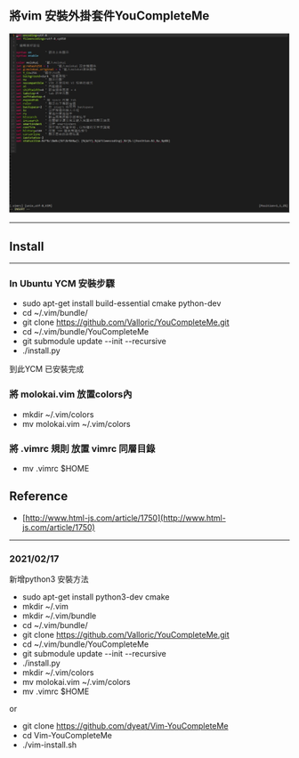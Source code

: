 ## **將vim 安裝外掛套件YouCompleteMe**

![1](https://raw.githubusercontent.com/dyeat/Vim-YouCompleteMe/master/sample.jpg)

---

## **Install**

---
### **In Ubuntu YCM 安裝步驟**

- sudo apt-get install build-essential cmake python-dev
- cd ~/.vim/bundle/
- git clone https://github.com/Valloric/YouCompleteMe.git
- cd ~/.vim/bundle/YouCompleteMe
- git submodule update --init --recursive
- ./install.py

到此YCM 已安裝完成

### **將 molokai.vim 放置colors內**

- mkdir ~/.vim/colors
- mv molokai.vim ~/.vim/colors


### **將 .vimrc 規則 放置 vimrc 同層目錄**
- mv .vimrc $HOME

## **Reference**

- [http://www.html-js.com/article/1750](http://www.html-js.com/article/1750)

---

### 2021/02/17

新增python3 安裝方法

- sudo apt-get install python3-dev cmake
- mkdir ~/.vim
- mkdir ~/.vim/bundle
- cd ~/.vim/bundle/
- git clone https://github.com/Valloric/YouCompleteMe.git
- cd ~/.vim/bundle/YouCompleteMe
- git submodule update --init --recursive
- ./install.py
- mkdir ~/.vim/colors
- mv molokai.vim ~/.vim/colors
- mv .vimrc $HOME

or

- git clone https://github.com/dyeat/Vim-YouCompleteMe
- cd Vim-YouCompleteMe
- ./vim-install.sh